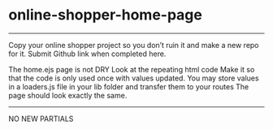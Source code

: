 # online-shopper-home-page
******
Copy your online shopper project so you don’t ruin it and make a new repo for it. Submit Github link when completed here.

The home.ejs page is not DRY
Look at the repeating html code
Make it so that the code is only used once with values updated.
You may store values in a loaders.js file in your lib folder and transfer them to your routes
The page should look exactly the same.
****
NO NEW PARTIALS